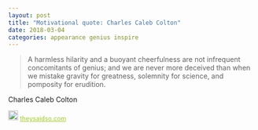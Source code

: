 ```yaml
---
layout: post
title: "Motivational quote: Charles Caleb Colton"
date: 2018-03-04
categories: appearance genius inspire
---
```

> A harmless hilarity and a buoyant cheerfulness are not infrequent concomitants of genius; and we are never more deceived than when we mistake gravity for greatness, solemnity for science, and pomposity for erudition.

Charles Caleb Colton

<span style="z-index:50;font-size:0.9em;"><img src="https://theysaidso.com/branding/theysaidso.png" height="20" width="20" alt="theysaidso.com"/><a href="https://theysaidso.com" title="Powered by quotes from theysaidso.com" style="color: #9fcc25; margin-left: 4px; vertical-align: middle;">theysaidso.com</a></span>
